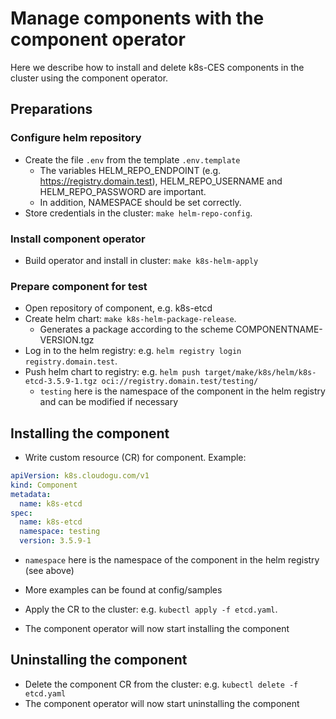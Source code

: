 # Manage components with the component operator

Here we describe how to install and delete k8s-CES components in the cluster using the component operator.

## Preparations

### Configure helm repository
- Create the file `.env` from the template `.env.template`
    - The variables HELM_REPO_ENDPOINT (e.g. https://registry.domain.test), HELM_REPO_USERNAME and HELM_REPO_PASSWORD are important.
    - In addition, NAMESPACE should be set correctly.
- Store credentials in the cluster: `make helm-repo-config`.

### Install component operator
- Build operator and install in cluster: `make k8s-helm-apply`

### Prepare component for test
- Open repository of component, e.g. k8s-etcd
- Create helm chart: `make k8s-helm-package-release`.
    - Generates a package according to the scheme COMPONENTNAME-VERSION.tgz
- Log in to the helm registry: e.g. `helm registry login registry.domain.test`.
- Push helm chart to registry: e.g. `helm push target/make/k8s/helm/k8s-etcd-3.5.9-1.tgz oci://registry.domain.test/testing/`
    - `testing` here is the namespace of the component in the helm registry and can be modified if necessary

## Installing the component
- Write custom resource (CR) for component. Example:

```yaml
apiVersion: k8s.cloudogu.com/v1
kind: Component
metadata:
  name: k8s-etcd
spec:
  name: k8s-etcd
  namespace: testing
  version: 3.5.9-1
```

- `namespace` here is the namespace of the component in the helm registry (see above)
- More examples can be found at config/samples

- Apply the CR to the cluster: e.g. `kubectl apply -f etcd.yaml`.
- The component operator will now start installing the component

## Uninstalling the component

- Delete the component CR from the cluster: e.g. `kubectl delete -f etcd.yaml`
- The component operator will now start uninstalling the component